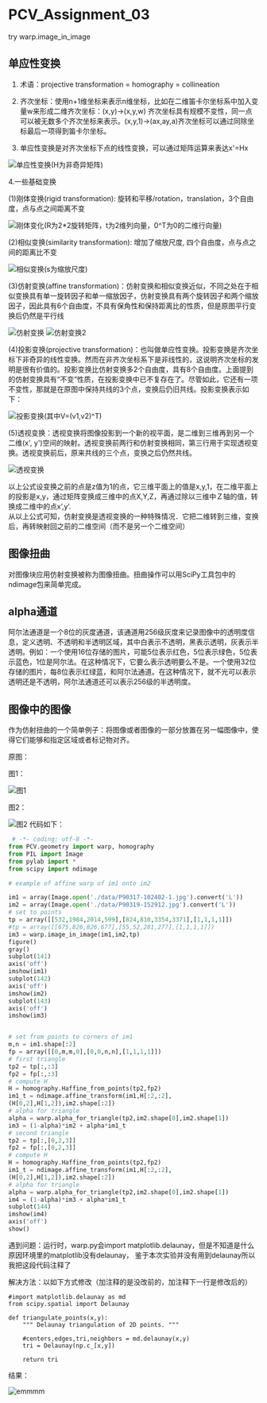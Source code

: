 # PCV_Assignment_03
try warp.image_in_image
## 单应性变换
1. 术语：projective transformation = homography = collineation
  
2. 齐次坐标：使用n+1维坐标来表示n维坐标，比如在二维笛卡尔坐标系中加入变量w来形成二维齐次坐标：(x,y)->(x,y,w)
  齐次坐标具有规模不变性，同一点可以被无数多个齐次坐标来表示。(x,y,1)->(ax,ay,a)齐次坐标可以通过同除坐标最后一项得到笛卡尔坐标。
  
3. 单应性变换是对齐次坐标下点的线性变换，可以通过矩阵运算来表达x'=Hx
  
![单应性变换](https://github.com/Heured/PCV_Assignment_03/blob/master/imgToShow/单应性变化.png)(H为非奇异矩阵)
  
4.一些基础变换
  
(1)刚体变换(rigid transformation): 旋转和平移/rotation，translation，3个自由度，点与点之间距离不变
  
![刚体变化](https://github.com/Heured/PCV_Assignment_03/blob/master/imgToShow/刚体变换.PNG)(R为2*2旋转矩阵，t为2维列向量，0^T为0的二维行向量)
  
(2)相似变换(similarity transformation): 增加了缩放尺度, 四个自由度，点与点之间的距离比不变
  
![相似变换](https://github.com/Heured/PCV_Assignment_03/blob/master/imgToShow/相似变换.PNG)(s为缩放尺度)
  
(3)仿射变换(affine transformation)：仿射变换和相似变换近似，不同之处在于相似变换具有单一旋转因子和单一缩放因子，仿射变换具有两个旋转因子和两个缩放因子，因此具有6个自由度，不具有保角性和保持距离比的性质，但是原图平行变换后仍然是平行线
  
![仿射变换](https://github.com/Heured/PCV_Assignment_03/blob/master/imgToShow/仿射变换.PNG)
![仿射变换2](https://github.com/Heured/PCV_Assignment_03/blob/master/imgToShow/仿射变换2.PNG)
  
(4)投影变换(projective transformation)：也叫做单应性变换。投影变换是齐次坐标下非奇异的线性变换。然而在非齐次坐标系下是非线性的，这说明齐次坐标的发明是很有价值的。投影变换比仿射变换多2个自由度，具有8个自由度。上面提到的仿射变换具有“不变”性质，在投影变换中已不复存在了。尽管如此，它还有一项不变性，那就是在原图中保持共线的3个点，变换后仍旧共线。投影变换表示如下：
  
![投影变换](https://github.com/Heured/PCV_Assignment_03/blob/master/imgToShow/投影变换.PNG)(其中V=(v1,v2)^T)
  
(5)透视变换：透视变换将图像投影到一个新的视平面，是二维到三维再到另一个二维(x', y')空间的映射。透视变换前两行和仿射变换相同，第三行用于实现透视变换。透视变换前后，原来共线的三个点，变换之后仍然共线。
  
![透视变换](https://github.com/Heured/PCV_Assignment_03/blob/master/imgToShow/透视变换.PNG)
  
以上公式设变换之前的点是z值为1的点，它三维平面上的值是x,y,1，在二维平面上的投影是x,y，通过矩阵变换成三维中的点X,Y,Z，再通过除以三维中Ｚ轴的值，转换成二维中的点x’,y’.  
从以上公式可知，仿射变换是透视变换的一种特殊情况．它把二维转到三维，变换后，再转映射回之前的二维空间（而不是另一个二维空间）
  
  
  
## 图像扭曲
对图像块应用仿射变换被称为图像扭曲。扭曲操作可以用SciPy工具包中的ndimage包来简单完成。


## alpha通道
阿尔法通道是一个8位的灰度通道，该通道用256级灰度来记录图像中的透明度信息，定义透明、不透明和半透明区域，其中白表示不透明，黑表示透明，灰表示半透明。例如：一个使用16位存储的图片，可能5位表示红色，5位表示绿色，5位表示蓝色，1位是阿尔法。在这种情况下，它要么表示透明要么不是。一个使用32位存储的图片，每8位表示红绿蓝，和阿尔法通道。在这种情况下，就不光可以表示透明还是不透明，阿尔法通道还可以表示256级的半透明度。
  
  
## 图像中的图像
作为仿射扭曲的一个简单例子：将图像或者图像的一部分放置在另一幅图像中，使得它们能够和指定区域或者标记物对齐。
  
  
原图：
  
图1：
  
![图1](https://github.com/Heured/PCV_Assignment_03/blob/master/data/P90317-102402-1.jpg)
  
图2：
  
![图2](https://github.com/Heured/PCV_Assignment_03/blob/master/data/P90319-152912.jpg)
代码如下：
  
```python
 # -*- coding: utf-8 -*-
from PCV.geometry import warp, homography
from PIL import Image
from pylab import *
from scipy import ndimage

# example of affine warp of im1 onto im2

im1 = array(Image.open('./data/P90317-102402-1.jpg').convert('L'))
im2 = array(Image.open('./data/P90319-152912.jpg').convert('L'))
# set to points
tp = array([[532,1984,2014,599],[824,810,3354,3371],[1,1,1,1]])
#tp = array([[675,826,826,677],[55,52,281,277],[1,1,1,1]])
im3 = warp.image_in_image(im1,im2,tp)
figure()
gray()
subplot(141)
axis('off')
imshow(im1)
subplot(142)
axis('off')
imshow(im2)
subplot(143)
axis('off')
imshow(im3)


# set from points to corners of im1
m,n = im1.shape[:2]
fp = array([[0,m,m,0],[0,0,n,n],[1,1,1,1]])
# first triangle
tp2 = tp[:,:3]
fp2 = fp[:,:3]
# compute H
H = homography.Haffine_from_points(tp2,fp2)
im1_t = ndimage.affine_transform(im1,H[:2,:2],
(H[0,2],H[1,2]),im2.shape[:2])
# alpha for triangle
alpha = warp.alpha_for_triangle(tp2,im2.shape[0],im2.shape[1])
im3 = (1-alpha)*im2 + alpha*im1_t
# second triangle
tp2 = tp[:,[0,2,3]]
fp2 = fp[:,[0,2,3]]
# compute H
H = homography.Haffine_from_points(tp2,fp2)
im1_t = ndimage.affine_transform(im1,H[:2,:2],
(H[0,2],H[1,2]),im2.shape[:2])
# alpha for triangle
alpha = warp.alpha_for_triangle(tp2,im2.shape[0],im2.shape[1])
im4 = (1-alpha)*im3 + alpha*im1_t
subplot(144)
imshow(im4)
axis('off')
show()
```
  
  
遇到问题：运行时，warp.py会import matplotlib.delaunay，但是不知道是什么原因环境里的matplotlib没有delaunay，
鉴于本次实验并没有用到delaunay所以我把这段代码注释了
  
  
解决方法：以如下方式修改（加注释的是没改前的，加注释下一行是修改后的）
  
```
#import matplotlib.delaunay as md 
from scipy.spatial import Delaunay

def triangulate_points(x,y):
    """ Delaunay triangulation of 2D points. """
    
    #centers,edges,tri,neighbors = md.delaunay(x,y)
    tri = Delaunay(np.c_[x,y])
    
    return tri

```
  
  
  
结果：
  
![emmmm](https://github.com/Heured/PCV_Assignment_03/blob/master/imgToShow/Figure_1.png)
